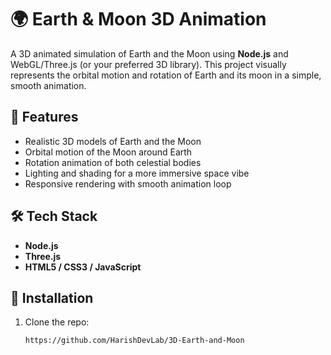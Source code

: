 # 🌍 Earth & Moon 3D Animation

A 3D animated simulation of Earth and the Moon using **Node.js** and WebGL/Three.js (or your preferred 3D library). This project visually represents the orbital motion and rotation of Earth and its moon in a simple, smooth animation.

## 🚀 Features

- Realistic 3D models of Earth and the Moon
- Orbital motion of the Moon around Earth
- Rotation animation of both celestial bodies
- Lighting and shading for a more immersive space vibe
- Responsive rendering with smooth animation loop

## 🛠️ Tech Stack

- **Node.js**
- **Three.js** 
- **HTML5 / CSS3 / JavaScript**


## 🔧 Installation

1. Clone the repo:
   ```bash
   https://github.com/HarishDevLab/3D-Earth-and-Moon
   
